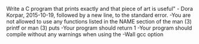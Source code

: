 Write a C program that prints exactly and that piece of art is useful" - Dora Korpar, 2015-10-19, followed by a new line, to the standard error.
-You are not allowed to use any functions listed in the NAME section of the man (3) printf or man (3) puts
-Your program should return 1
-Your program should compile without any warnings when using the -Wall gcc option

